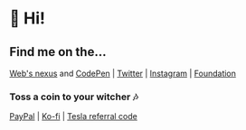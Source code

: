 # 👋 Hi! 


## Find me on the...
[Web's nexus](https://marcelrojas.vercel.app) and [CodePen](https://codepen.com/marcelrojas) | [Twitter](https://twitter.com/marcelrojas_) | [Instagram](https://instagram.com/marcelrojas_) | [Foundation](https://foundation.app/marcelrojas)

### Toss a coin to your witcher 🎶

[PayPal](https://paypal.me/marcelrojas2k) | [Ko-fi](https://ko-fi.com/marcelrojas) | [Tesla referral code](https://ts.la/marcel57821)
